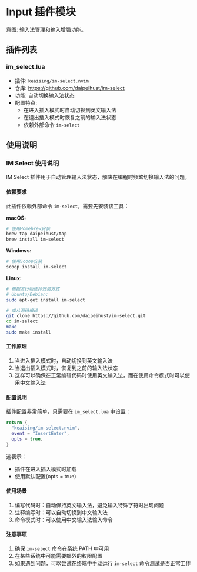 # Input 插件模块

意图: 输入法管理和输入增强功能。

## 插件列表

### im_select.lua
- 插件: `keaising/im-select.nvim`
- 仓库: https://github.com/daipeihust/im-select
- 功能: 自动切换输入法状态
- 配置特点:
  - 在进入插入模式时自动切换到英文输入法
  - 在退出插入模式时恢复之前的输入法状态
  - 依赖外部命令 `im-select`

## 使用说明

### IM Select 使用说明

IM Select 插件用于自动管理输入法状态，解决在编程时频繁切换输入法的问题。

#### 依赖要求
此插件依赖外部命令 `im-select`，需要先安装该工具：

**macOS:**
```bash
# 使用Homebrew安装
brew tap daipeihust/tap
brew install im-select
```

**Windows:**
```powershell
# 使用Scoop安装
scoop install im-select
```

**Linux:**
```bash
# 根据发行版选择安装方式
# Ubuntu/Debian:
sudo apt-get install im-select

# 或从源码编译
git clone https://github.com/daipeihust/im-select.git
cd im-select
make
sudo make install
```

#### 工作原理
1. 当进入插入模式时，自动切换到英文输入法
2. 当退出插入模式时，恢复到之前的输入法状态
3. 这样可以确保在正常编辑代码时使用英文输入法，而在使用命令模式时可以使用中文输入法

#### 配置说明
插件配置非常简单，只需要在 `im_select.lua` 中设置：
```lua
return {
  "keaising/im-select.nvim",
  event = "InsertEnter",
  opts = true,
}
```

这表示：
- 插件在进入插入模式时加载
- 使用默认配置(opts = true)

#### 使用场景
1. 编写代码时：自动保持英文输入法，避免输入特殊字符时出现问题
2. 注释编写时：可以自动切换到中文输入法
3. 命令模式时：可以使用中文输入法输入命令

#### 注意事项
1. 确保 `im-select` 命令在系统 PATH 中可用
2. 在某些系统中可能需要额外的权限配置
3. 如果遇到问题，可以尝试在终端中手动运行 `im-select` 命令测试是否正常工作